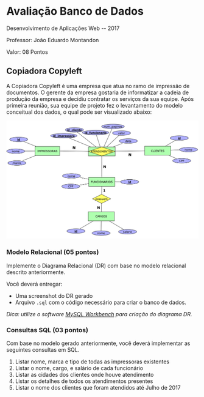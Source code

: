 # Avaliação Banco de Dados

Desenvolvimento de Aplicações Web -- 2017

Professor: João Eduardo Montandon

Valor: 08 Pontos

## Copiadora Copyleft

A Copiadora Copyleft é uma empresa que atua no ramo de impressão de documentos. O gerente da empresa gostaria de informatizar a cadeia de produção da empresa e decidiu contratar os serviços da sua equipe. Após primeira reunião, sua equipe de projeto fez o levantamento do modelo conceitual dos dados, o qual pode ser visualizado abaixo:

![Diagrama Entidade-Relacionamento](DER.png)

### Modelo Relacional (05 pontos)

Implemente o Diagrama Relacional (DR) com base no modelo relacional descrito anteriormente.

Você deverá entregar:

* Uma screenshot do DR gerado
* Arquivo `.sql` com o código necessário para criar o banco de dados.

*Dica: utilize o software [MySQL Workbench](https://www.mysql.com/products/workbench/) para criação do diagrama DR.*

### Consultas SQL (03 pontos)

Com base no modelo gerado anteriormente, você deverá implementar as seguintes consultas em SQL.

1. Listar nome, marca e tipo de todas as impressoras existentes
1. Listar o nome, cargo, e salário de cada funcionário
1. Listar as cidades dos clientes onde houve atendimento
1. Listar os detalhes de todos os atendimentos presentes
1. Listar o nome dos clientes que foram atendidos até Julho de 2017